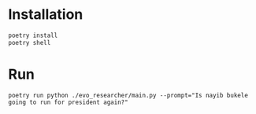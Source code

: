 # Installation

```bash
poetry install
poetry shell
```

# Run

```
poetry run python ./evo_researcher/main.py --prompt="Is nayib bukele going to run for president again?"
```
